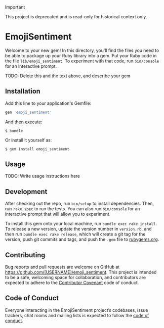 > [!IMPORTANT]
>
> This project is deprecated and is read-only for historical context only.

# EmojiSentiment

Welcome to your new gem! In this directory, you'll find the files you need to be able to package up your Ruby library into a gem. Put your Ruby code in the file `lib/emoji_sentiment`. To experiment with that code, run `bin/console` for an interactive prompt.

TODO: Delete this and the text above, and describe your gem

## Installation

Add this line to your application's Gemfile:

```ruby
gem 'emoji_sentiment'
```

And then execute:

    $ bundle

Or install it yourself as:

    $ gem install emoji_sentiment

## Usage

TODO: Write usage instructions here

## Development

After checking out the repo, run `bin/setup` to install dependencies. Then, run `rake spec` to run the tests. You can also run `bin/console` for an interactive prompt that will allow you to experiment.

To install this gem onto your local machine, run `bundle exec rake install`. To release a new version, update the version number in `version.rb`, and then run `bundle exec rake release`, which will create a git tag for the version, push git commits and tags, and push the `.gem` file to [rubygems.org](https://rubygems.org).

## Contributing

Bug reports and pull requests are welcome on GitHub at https://github.com/[USERNAME]/emoji_sentiment. This project is intended to be a safe, welcoming space for collaboration, and contributors are expected to adhere to the [Contributor Covenant](http://contributor-covenant.org) code of conduct.

## Code of Conduct

Everyone interacting in the EmojiSentiment project’s codebases, issue trackers, chat rooms and mailing lists is expected to follow the [code of conduct](https://github.com/[USERNAME]/emoji_sentiment/blob/master/CODE_OF_CONDUCT.md).

